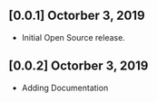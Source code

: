 ## [0.0.1] Octorber 3, 2019

* Initial Open Source release.


## [0.0.2] Octorber 3, 2019

* Adding Documentation